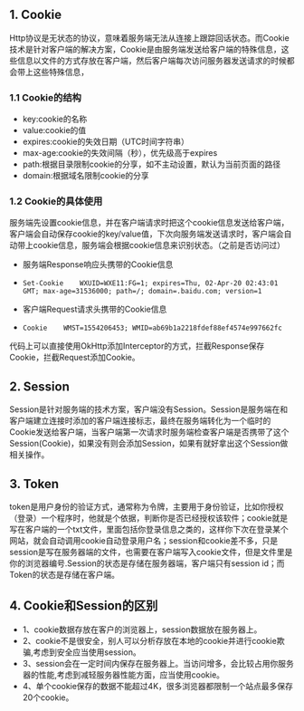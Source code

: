 ## 1. Cookie

Http协议是无状态的协议，意味着服务端无法从连接上跟踪回话状态。而Cookie技术是针对客户端的解决方案，Cookie是由服务端发送给客户端的特殊信息，这些信息以文件的方式存放在客户端，然后客户端每次访问服务器发送请求的时候都会带上这些特殊信息，

### 1.1 Cookie的结构

- key:cookie的名称
- value:cookie的值
- expires:cookie的失效日期（UTC时间字符串）
- max-age:cookie的失效间隔（秒），优先级高于expires
- path:根据目录限制cookie的分享，如不主动设置，默认为当前页面的路径
- domain:根据域名限制cookie的分享

### 1.2 Cookie的具体使用

服务端先设置cookie信息，并在客户端请求时把这个cookie信息发送给客户端，客户端会自动保存cookie的key/value值，下次向服务端发送请求时，客户端会自动带上cookie信息，服务端会根据cookie信息来识别状态。（之前是否访问过）

- 服务端Response响应头携带的Cookie信息

- ```http
  Set-Cookie	WXUID=WXE11:FG=1; expires=Thu, 02-Apr-20 02:43:01 GMT; max-age=31536000; path=/; domain=.baidu.com; version=1
  ```

- 客户端Request请求头携带的Cookie信息

- ```http
  Cookie	WMST=1554206453; WMID=ab69b1a2218fdef88ef4574e997662fc
  ```

代码上可以直接使用OkHttp添加Interceptor的方式，拦截Response保存Cookie，拦截Request添加Cookie。

## 2. Session

Session是针对服务端的技术方案，客户端没有Session。Session是服务端在和客户端建立连接时添加的客户端连接标志，最终在服务端转化为一个临时的Cookie发送给客户端，当客户端第一次请求时服务端检查客户端是否携带了这个Session(Cookie)，如果没有则会添加Session，如果有就好拿出这个Session做相关操作。

## 3. Token

token是用户身份的验证方式，通常称为令牌，主要用于身份验证，比如你授权（登录）一个程序时，他就是个依据，判断你是否已经授权该软件；cookie就是写在客户端的一个txt文件，里面包括你登录信息之类的，这样你下次在登录某个网站，就会自动调用cookie自动登录用户名；session和cookie差不多，只是session是写在服务器端的文件，也需要在客户端写入cookie文件，但是文件里是你的浏览器编号.Session的状态是存储在服务器端，客户端只有session id；而Token的状态是存储在客户端。

## 4. Cookie和Session的区别

- 1、cookie数据存放在客户的浏览器上，session数据放在服务器上。
- 2、cookie不是很安全，别人可以分析存放在本地的cookie并进行cookie欺骗,考虑到安全应当使用session。
- 3、session会在一定时间内保存在服务器上。当访问增多，会比较占用你服务器的性能,考虑到减轻服务器性能方面，应当使用cookie。
- 4、单个cookie保存的数据不能超过4K，很多浏览器都限制一个站点最多保存20个cookie。